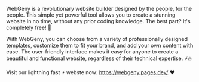 WebGeny is a revolutionary website builder designed by the people, for the people. This simple yet powerful tool allows you to create a stunning website in no time, without any prior coding knowledge. The best part? It's completely free! 🚀

With WebGeny, you can choose from a variety of professionally designed templates, customize them to fit your brand, and add your own content with ease. The user-friendly interface makes it easy for anyone to create a beautiful and functional website, regardless of their technical expertise. ⚡🔥

Visit our lightning fast ⚡ webste now: https://webgeny.pages.dev/ ❤️
